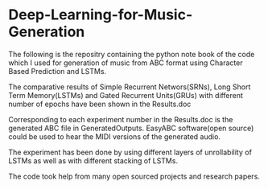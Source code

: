 # Deep-Learning-for-Music-Generation
The following is the repositry containing the python note book of the code which I used for generation of music from ABC format using Character Based Prediction and LSTMs.

The comparative results of Simple Recurrent Networs(SRNs), Long Short Term Memory(LSTMs) and Gated Recurrent Units(GRUs) with different number of epochs have been shown in the Results.doc

Corresponding to each experiment number in the Results.doc is the generated ABC file in GeneratedOutputs. EasyABC software(open source) could be used to hear the MIDI versions of the generated audio. 

The experiment has been done by using different layers of unrollability of LSTMs as well as with different stacking of LSTMs.

The code took help from many open sourced projects and research papers. 
